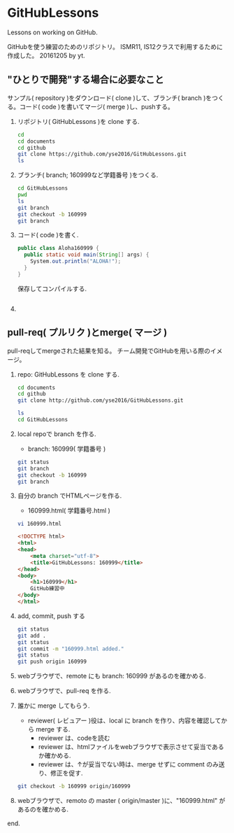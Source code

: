 # GitHubLessons
Lessons on working on GitHub.

GitHubを使う練習のためのリポジトリ。
ISMR11, IS12クラスで利用するために作成した。
20161205 by yt.


## "ひとりで開発"する場合に必要なこと

サンプル( repository )をダウンロード( clone )して、ブランチ( branch )をつくる。コード( code )を書いてマージ( merge )し、pushする。

1. リポジトリ( GitHubLessons )を clone する.

	```bash
	cd
	cd documents
	cd github
	git clone https://github.com/yse2016/GitHubLessons.git
	ls
	```
2. ブランチ( branch; 160999など学籍番号 )をつくる.

	```bash
	cd GitHubLessons
	pwd
	ls
	git branch
	git checkout -b 160999
	git branch
	```

3. コード( code )を書く.

	```java:Aloha160999.java
	public class Aloha160999 {
	  public static void main(String[] args) {
	    System.out.println("ALOHA!");
	  }
	}
	```

	保存してコンパイルする.		

	```bash
	
	```

4. 

## pull-req( プルリク )とmerge( マージ )

pull-reqしてmergeされた結果を知る。
チーム開発でGitHubを用いる際のイメージ。

1. repo: GitHubLessons を clone する.

	```bash
	cd documents
	cd github
	git clone http://github.com/yse2016/GitHubLessons.git

	ls
	cd GitHubLessons
	```

2. local repoで branch を作る.
	- branch: 160999( 学籍番号 )

	```bash
	git status
	git branch
	git checkout -b 160999
	git branch
	```

3. 自分の branch でHTMLページを作る.
	- 160999.html( 学籍番号.html )

	```bash
	vi 160999.html
	```

	```html
	<!DOCTYPE html>
	<html>
	<head>
		<meta charset="utf-8">
		<title>GitHubLessons: 160999</title>
	</head>
	<body>
		<h1>160999</h1>
		GitHub練習中	
	</body>
	</html>
	```

4. add, commit, push する

	```bash
	git status
	git add .
	git status
	git commit -m "160999.html added."
	git status
	git push origin 160999
	```

5. webブラウザで、remote にも branch: 160999 があるのを確かめる.

6. webブラウザで、pull-req を作る.

7. 誰かに merge してもらう.
	- reviewer( レビュアー )役は、local に branch を作り、内容を確認してから merge する.
		- reviewer は、codeを読む
		- reviewer は、htmlファイルをwebブラウザで表示させて妥当であるか確かめる.
		- reviewer は、↑が妥当でない時は、merge せずに comment のみ送り、修正を促す.

	```bash
	git checkout -b 160999 origin/160999
	```

8. webブラウザで、remoto の master ( origin/master )に、"160999.html" があるのを確かめる.



end.
